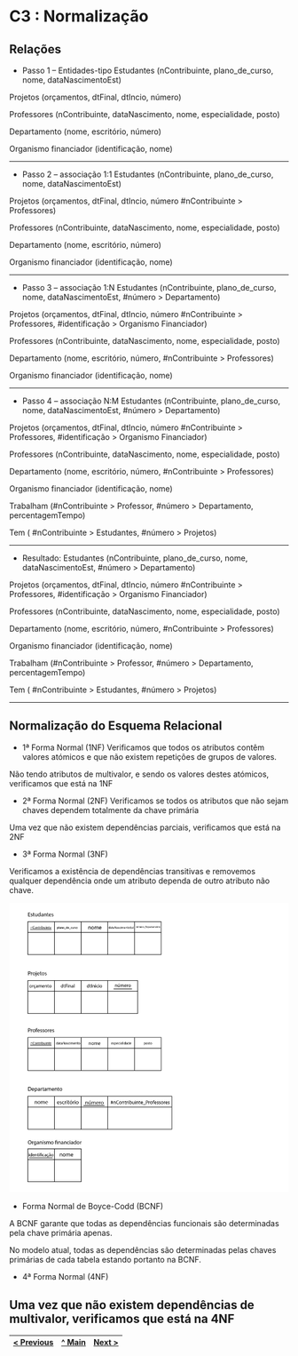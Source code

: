 # C3 : Normalização

## Relações

* Passo 1 – Entidades-tipo
Estudantes (nContribuinte, plano_de_curso, nome, dataNascimentoEst)

Projetos (orçamentos, dtFinal, dtIncio, número)

Professores (nContribuinte, dataNascimento, nome, especialidade, posto)

Departamento (nome, escritório, número)

Organismo financiador (identificação, nome)

<hr>

* Passo 2 –   associação 1:1
Estudantes (nContribuinte, plano_de_curso, nome, dataNascimentoEst)

Projetos (orçamentos, dtFinal, dtIncio, número #nContribuinte > Professores)

Professores (nContribuinte, dataNascimento, nome, especialidade, posto)

Departamento (nome, escritório, número)

Organismo financiador (identificação, nome)

<hr>

* Passo 3 –   associação 1:N
Estudantes (nContribuinte, plano_de_curso, nome, dataNascimentoEst, #número > Departamento)

Projetos (orçamentos, dtFinal, dtIncio, número #nContribuinte > Professores, #identificação > Organismo Financiador)

Professores (nContribuinte, dataNascimento, nome, especialidade, posto)

Departamento (nome, escritório, número, #nContribuinte > Professores)

Organismo financiador (identificação, nome)

<hr>

* Passo 4 –   associação N:M
Estudantes (nContribuinte, plano_de_curso, nome, dataNascimentoEst, #número > Departamento) 

Projetos (orçamentos, dtFinal, dtIncio, número #nContribuinte > Professores, #identificação > Organismo Financiador)

Professores (nContribuinte, dataNascimento, nome, especialidade, posto)

Departamento (nome, escritório, número, #nContribuinte > Professores)

Organismo financiador (identificação, nome)

Trabalham (#nContribuinte > Professor, #número > Departamento, percentagemTempo)

Tem ( #nContribuinte > Estudantes, #número > Projetos)

<hr>

* Resultado:
Estudantes (nContribuinte, plano_de_curso, nome, dataNascimentoEst, #número > Departamento) 

Projetos (orçamentos, dtFinal, dtIncio, número #nContribuinte > Professores, #identificação > Organismo Financiador)

Professores (nContribuinte, dataNascimento, nome, especialidade, posto)

Departamento (nome, escritório, número, #nContribuinte > Professores)

Organismo financiador (identificação, nome)

Trabalham (#nContribuinte > Professor, #número > Departamento, percentagemTempo)

Tem ( #nContribuinte > Estudantes, #número > Projetos)

<hr>

## Normalização do Esquema Relacional

* 1ª Forma Normal (1NF)
Verificamos que todos os atributos contêm valores atómicos e que não existem repetições de grupos de valores.

Não tendo atributos de multivalor, e sendo os valores destes atómicos, verificamos que está na 1NF

* 2ª Forma Normal (2NF)
Verificamos se todos os atributos que não sejam chaves dependem totalmente da chave primária

Uma vez que não existem dependências parciais, verificamos que está na 2NF

* 3ª Forma Normal (3NF)

Verificamos a existência de dependências transitivas e removemos qualquer dependência onde um atributo dependa de outro atributo não chave.

<img title="3NF" alt="3NF" src="/Docs/NORMALIZAÇÃO-01.jpg">

* Forma Normal de Boyce-Codd (BCNF)

A BCNF garante que todas as dependências funcionais são determinadas pela chave primária apenas.

No modelo atual, todas as dependências são determinadas pelas chaves primárias de cada tabela estando portanto na BCNF.

* 4ª Forma Normal (4NF)

Uma vez que não existem dependências de multivalor, verificamos que está na 4NF
---
[< Previous](rebd02.md) | [^ Main](https://github.com/exemploTrabalho/reportSIBD/) | [Next >](rebd04.md)
:--- | :---: | ---: 